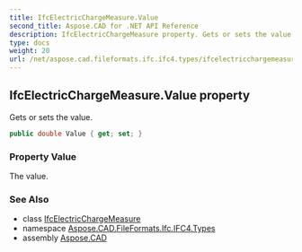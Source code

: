 ```yaml
---
title: IfcElectricChargeMeasure.Value
second_title: Aspose.CAD for .NET API Reference
description: IfcElectricChargeMeasure property. Gets or sets the value
type: docs
weight: 20
url: /net/aspose.cad.fileformats.ifc.ifc4.types/ifcelectricchargemeasure/value/
---
```

## IfcElectricChargeMeasure.Value property

Gets or sets the value.

```csharp
public double Value { get; set; }
```

### Property Value

The value.

### See Also

* class [IfcElectricChargeMeasure](../)
* namespace [Aspose.CAD.FileFormats.Ifc.IFC4.Types](../../ifcelectricchargemeasure/)
* assembly [Aspose.CAD](../../../)



